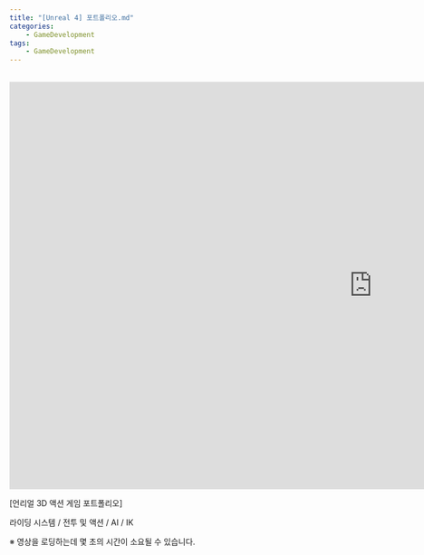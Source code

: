```yaml
---
title: "[Unreal 4] 포트폴리오.md"
categories:
    - GameDevelopment
tags:
    - GameDevelopment
---
```


<br>
<iframe width="1280" height="720" src="https://www.youtube.com/embed/qlj67cvOfSE" title="YouTube video player" frameborder="0" allow="accelerometer; autoplay; clipboard-write; encrypted-media; gyroscope; picture-in-picture" allowfullscreen></iframe>

<br>

[언리얼 3D 액션 게임 포트폴리오]

라이딩 시스템 / 전투 및 액션 / AI / IK


※ 영상을 로딩하는데 몇 초의 시간이 소요될 수 있습니다. 
